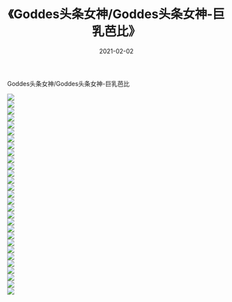 ﻿---
layout: post
title:  《Goddes头条女神/Goddes头条女神-巨乳芭比》
date:   2021-02-02
img: http://pic.660000.xyz/1:/网络美图/2021/Goddes头条女神/Goddes头条女神-巨乳芭比/000.jpg
categories: [美女, 清纯, 唯美]
---

Goddes头条女神/Goddes头条女神-巨乳芭比

 ![](http://pic.660000.xyz/1:/网络美图/2021/Goddes头条女神/Goddes头条女神-巨乳芭比/001.jpg) <br>![](http://pic.660000.xyz/1:/网络美图/2021/Goddes头条女神/Goddes头条女神-巨乳芭比/002.jpg) <br>![](http://pic.660000.xyz/1:/网络美图/2021/Goddes头条女神/Goddes头条女神-巨乳芭比/003.jpg) <br>![](http://pic.660000.xyz/1:/网络美图/2021/Goddes头条女神/Goddes头条女神-巨乳芭比/004.jpg) <br>![](http://pic.660000.xyz/1:/网络美图/2021/Goddes头条女神/Goddes头条女神-巨乳芭比/005.jpg) <br>![](http://pic.660000.xyz/1:/网络美图/2021/Goddes头条女神/Goddes头条女神-巨乳芭比/006.jpg) <br>![](http://pic.660000.xyz/1:/网络美图/2021/Goddes头条女神/Goddes头条女神-巨乳芭比/007.jpg) <br>![](http://pic.660000.xyz/1:/网络美图/2021/Goddes头条女神/Goddes头条女神-巨乳芭比/008.jpg) <br>![](http://pic.660000.xyz/1:/网络美图/2021/Goddes头条女神/Goddes头条女神-巨乳芭比/009.jpg) <br>![](http://pic.660000.xyz/1:/网络美图/2021/Goddes头条女神/Goddes头条女神-巨乳芭比/010.jpg) <br>![](http://pic.660000.xyz/1:/网络美图/2021/Goddes头条女神/Goddes头条女神-巨乳芭比/011.jpg) <br>![](http://pic.660000.xyz/1:/网络美图/2021/Goddes头条女神/Goddes头条女神-巨乳芭比/012.jpg) <br>![](http://pic.660000.xyz/1:/网络美图/2021/Goddes头条女神/Goddes头条女神-巨乳芭比/013.jpg) <br>![](http://pic.660000.xyz/1:/网络美图/2021/Goddes头条女神/Goddes头条女神-巨乳芭比/014.jpg) <br>![](http://pic.660000.xyz/1:/网络美图/2021/Goddes头条女神/Goddes头条女神-巨乳芭比/015.jpg) <br>![](http://pic.660000.xyz/1:/网络美图/2021/Goddes头条女神/Goddes头条女神-巨乳芭比/016.jpg) <br>![](http://pic.660000.xyz/1:/网络美图/2021/Goddes头条女神/Goddes头条女神-巨乳芭比/017.jpg) <br>![](http://pic.660000.xyz/1:/网络美图/2021/Goddes头条女神/Goddes头条女神-巨乳芭比/018.jpg) <br>![](http://pic.660000.xyz/1:/网络美图/2021/Goddes头条女神/Goddes头条女神-巨乳芭比/019.jpg) <br>![](http://pic.660000.xyz/1:/网络美图/2021/Goddes头条女神/Goddes头条女神-巨乳芭比/020.jpg) <br>![](http://pic.660000.xyz/1:/网络美图/2021/Goddes头条女神/Goddes头条女神-巨乳芭比/021.jpg) <br>![](http://pic.660000.xyz/1:/网络美图/2021/Goddes头条女神/Goddes头条女神-巨乳芭比/022.jpg) <br>![](http://pic.660000.xyz/1:/网络美图/2021/Goddes头条女神/Goddes头条女神-巨乳芭比/023.jpg) <br>![](http://pic.660000.xyz/1:/网络美图/2021/Goddes头条女神/Goddes头条女神-巨乳芭比/024.jpg) <br>![](http://pic.660000.xyz/1:/网络美图/2021/Goddes头条女神/Goddes头条女神-巨乳芭比/025.jpg) <br>![](http://pic.660000.xyz/1:/网络美图/2021/Goddes头条女神/Goddes头条女神-巨乳芭比/026.jpg) <br>![](http://pic.660000.xyz/1:/网络美图/2021/Goddes头条女神/Goddes头条女神-巨乳芭比/027.jpg) <br>![](http://pic.660000.xyz/1:/网络美图/2021/Goddes头条女神/Goddes头条女神-巨乳芭比/028.jpg) <br>![](http://pic.660000.xyz/1:/网络美图/2021/Goddes头条女神/Goddes头条女神-巨乳芭比/029.jpg) <br>